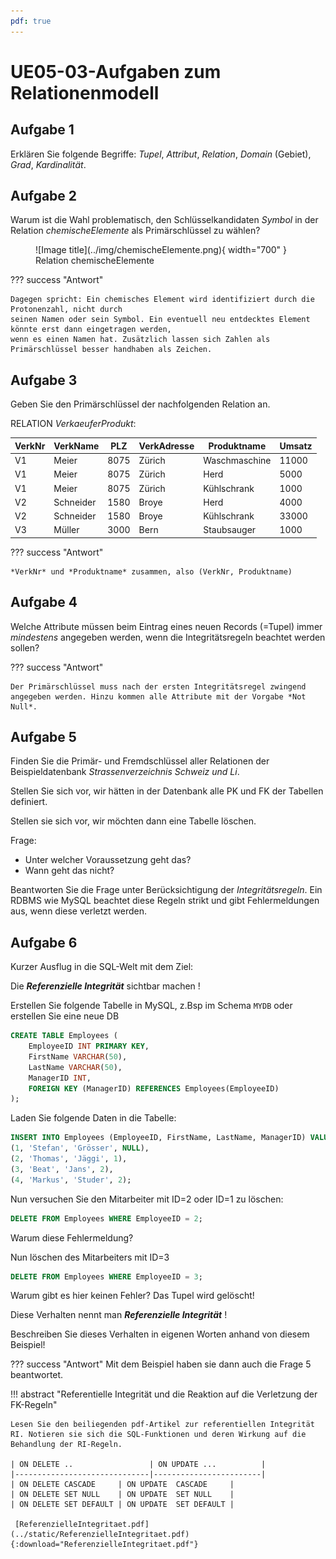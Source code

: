 ```yaml
---
pdf: true
---
```

# UE05-03-Aufgaben zum Relationenmodell

## Aufgabe 1
Erklären Sie folgende Begriffe: *Tupel*, *Attribut*, *Relation*, *Domain* (Gebiet), *Grad*, *Kardinalität*.

## Aufgabe 2
Warum ist die Wahl problematisch, den Schlüsselkandidaten *Symbol* in der Relation *chemischeElemente* als Primärschlüssel zu wählen?


<figure markdown="span">
  ![Image title](../img/chemischeElemente.png){ width="700" }
  <figcaption>Relation chemischeElemente</figcaption>
</figure>

??? success "Antwort"

    Dagegen spricht: Ein chemisches Element wird identifiziert durch die Protonenzahl, nicht durch 
    seinen Namen oder sein Symbol. Ein eventuell neu entdecktes Element könnte erst dann eingetragen werden, 
    wenn es einen Namen hat. Zusätzlich lassen sich Zahlen als Primärschlüssel besser handhaben als Zeichen.


## Aufgabe 3
Geben Sie den Primärschlüssel der nachfolgenden Relation an.

RELATION *VerkaeuferProdukt*:

| VerkNr | VerkName  | PLZ  | VerkAdresse | Produktname   | Umsatz |
|--------|-----------|------|-------------|---------------|--------|
| V1     | Meier     | 8075 | Zürich      | Waschmaschine | 11000  |
| V1     | Meier     | 8075 | Zürich      | Herd          | 5000   |
| V1     | Meier     | 8075 | Zürich      | Kühlschrank   | 1000   |
| V2     | Schneider | 1580 | Broye       | Herd          | 4000   |
| V2     | Schneider | 1580 | Broye       | Kühlschrank   | 33000  |
| V3     | Müller    | 3000 | Bern        | Staubsauger   | 1000   |

??? success "Antwort"

    *VerkNr* und *Produktname* zusammen, also (VerkNr, Produktname)


## Aufgabe 4
Welche Attribute müssen beim Eintrag eines neuen Records (=Tupel) immer *mindestens* angegeben werden, wenn die Integritätsregeln beachtet werden sollen?

??? success "Antwort"

    Der Primärschlüssel muss nach der ersten Integritätsregel zwingend angegeben werden. Hinzu kommen alle Attribute mit der Vorgabe *Not Null*.



## Aufgabe 5
Finden Sie die Primär- und Fremdschlüssel aller Relationen der Beispieldatenbank *Strassenverzeichnis Schweiz und Li*.

Stellen Sie sich vor, wir hätten in der Datenbank alle PK und FK der Tabellen definiert.

Stellen sie sich vor, wir möchten dann eine Tabelle löschen.

Frage:

* Unter welcher Voraussetzung geht das?
* Wann geht das nicht?

Beantworten Sie die Frage unter Berücksichtigung der *Integritätsregeln*. Ein RDBMS wie MySQL beachtet diese Regeln strikt und gibt Fehlermeldungen aus, wenn diese verletzt werden.

## Aufgabe 6
Kurzer Ausflug in die SQL-Welt mit dem Ziel:

Die ***Referenzielle Integrität*** sichtbar machen !

Erstellen Sie folgende Tabelle in MySQL, z.Bsp im Schema `MYDB` oder erstellen Sie eine neue DB
``` sql
CREATE TABLE Employees (
    EmployeeID INT PRIMARY KEY,
    FirstName VARCHAR(50),
    LastName VARCHAR(50),
    ManagerID INT,
    FOREIGN KEY (ManagerID) REFERENCES Employees(EmployeeID)
);
```

Laden Sie folgende Daten in die Tabelle:

``` sql
INSERT INTO Employees (EmployeeID, FirstName, LastName, ManagerID) VALUES
(1, 'Stefan', 'Grösser', NULL),   
(2, 'Thomas', 'Jäggi', 1),        
(3, 'Beat', 'Jans', 2),     
(4, 'Markus', 'Studer', 2);  
```

Nun versuchen Sie den Mitarbeiter mit ID=2 oder ID=1 zu löschen:

``` sql
DELETE FROM Employees WHERE EmployeeID = 2;
```
Warum diese Fehlermeldung?

Nun löschen des Mitarbeiters mit ID=3
``` sql
DELETE FROM Employees WHERE EmployeeID = 3;
```
Warum gibt es hier keinen Fehler? Das Tupel wird gelöscht!

Diese Verhalten nennt man ***Referenzielle Integrität*** ! 

Beschreiben Sie dieses Verhalten in eigenen Worten anhand von diesem Beispiel!

??? success "Antwort"
    Mit dem Beispiel haben sie dann auch die Frage 5 beantwortet.

!!! abstract  "Referentielle Integrität und die Reaktion auf die Verletzung der FK-Regeln"

    Lesen Sie den beiliegenden pdf-Artikel zur referentiellen Integrität RI. Notieren sie sich die SQL-Funktionen und deren Wirkung auf die Behandlung der RI-Regeln.
    
    | ON DELETE ..                 | ON UPDATE ...          |
    |------------------------------|------------------------|
    | ON DELETE CASCADE     | ON UPDATE  CASCADE     |
    | ON DELETE SET NULL    | ON UPDATE  SET NULL    |
    | ON DELETE SET DEFAULT | ON UPDATE  SET DEFAULT |

     [ReferenzielleIntegritaet.pdf](../static/ReferenzielleIntegritaet.pdf){:download="ReferenzielleIntegritaet.pdf"}


